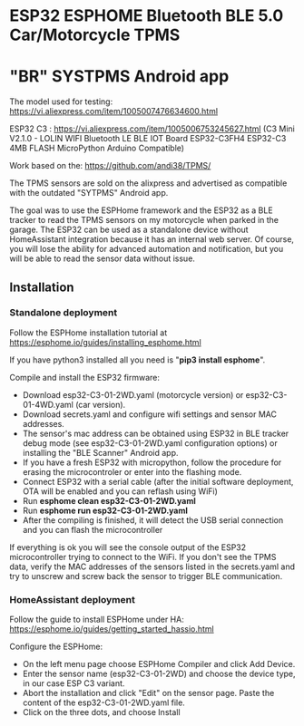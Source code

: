 # ESP32 ESPHOME Bluetooth BLE 5.0 Car/Motorcycle TPMS
# "BR" SYSTPMS Android app

The model used for testing: https://vi.aliexpress.com/item/1005007476634600.html

ESP32 C3 : https://vi.aliexpress.com/item/1005006753245627.html (C3 Mini V2.1.0 - LOLIN WIFI Bluetooth LE BLE IOT Board ESP32-C3FH4 ESP32-C3 4MB FLASH MicroPython Arduino Compatible)

Work based on the: https://github.com/andi38/TPMS/

The TPMS sensors are sold on the alixpress and advertised as compatible with the outdated "SYTPMS" Android app.

The goal was to use the ESPHome framework and the ESP32 as a BLE tracker to read the TPMS sensors on my motorcycle when parked in the garage.
The ESP32 can be used as a standalone device without HomeAssistant integration because it has an internal web server. Of course, you will lose the ability for advanced automation and notification, but you will be able to read the sensor data without issue.

## Installation
### Standalone deployment
Follow the ESPHome installation tutorial at https://esphome.io/guides/installing_esphome.html

If you have python3 installed all you need is "**pip3 install esphome**".

Compile and install the ESP32 firmware:

- Download esp32-C3-01-2WD.yaml (motorcycle version) or esp32-C3-01-4WD.yaml (car version). 
- Download secrets.yaml and configure wifi settings and sensor MAC addresses.
- The sensor's mac address can be obtained using ESP32 in BLE tracker debug mode (see esp32-C3-01-2WD.yaml configuration options) or installing the "BLE Scanner" Android app. 
- If you have a fresh ESP32 with micropython, follow the procedure for erasing the microcontroler or enter into the flashing mode.
- Connect ESP32 with a serial cable (after the initial software deployment, OTA will be enabled and you can reflash using WiFi) 
- Run **esphome clean esp32-C3-01-2WD.yaml**
- Run **esphome run esp32-C3-01-2WD.yaml**
- After the compiling is finished, it will detect the USB serial connection and you can flash the microcontroller

If everything is ok you will see the console output of the ESP32 microcontroller trying to connect to the WiFi. If you don't see the TPMS data, verify the MAC addresses of the sensors listed in the secrets.yaml 
and try to unscrew and screw back the sensor to trigger BLE communication.

 ### HomeAssistant deployment
 Follow the guide to install ESPHome under HA: https://esphome.io/guides/getting_started_hassio.html

Configure the ESPHome:
 - On the left menu page choose ESPHome Compiler and click Add Device. 
 - Enter the sensor name (esp32-C3-01-2WD) and choose the device type, in our case ESP C3 variant. 
 - Abort the installation and click "Edit" on the sensor page. Paste the content of the esp32-C3-01-2WD.yaml file.
 - Click on the three dots, and choose Install

 
